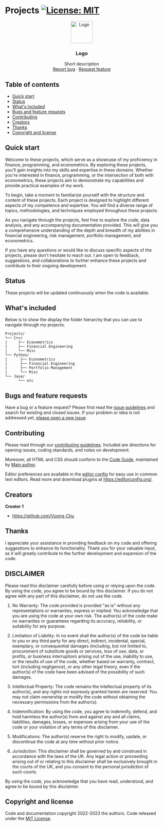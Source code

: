 # Projects [![License: MIT](https://img.shields.io/badge/License-MIT-yellow.svg)](https://opensource.org/licenses/MIT) 

<p align="center">
  <a href="https://example.com/">
    <img src="https://via.placeholder.com/72" alt="Logo" width=72 height=72>
  </a>

  <h3 align="center">Logo</h3>

  <p align="center">
    Short description
    <br>
    <a href="https://reponame/issues/new?template=bug.md">Report bug</a>
    ·
    <a href="https://reponame/issues/new?template=feature.md&labels=feature">Request feature</a>
  </p>
</p>


## Table of contents

- [Quick start](#quick-start)
- [Status](#status)
- [What's included](#whats-included)
- [Bugs and feature requests](#bugs-and-feature-requests)
- [Contributing](#contributing)
- [Creators](#creators)
- [Thanks](#thanks)
- [Copyright and license](#copyright-and-license)


## Quick start

Welcome to these projects, which serve as a showcase of my proficiency in finance, programming, and econometrics. By exploring these projects, you'll gain insights into my skills and expertise in these domains. Whether you're interested in finance, programming, or the intersection of both with econometrics, these projects aim to demonstrate my capabilities and provide practical examples of my work.

To begin, take a moment to familiarize yourself with the structure and content of these projects. Each project is designed to highlight different aspects of my competence and expertise. You will find a diverse range of topics, methodologies, and techniques employed throughout these projects.

As you navigate through the projects, feel free to explore the code, data analysis, and any accompanying documentation provided. This will give you a comprehensive understanding of the depth and breadth of my abilities in financial engineering, risk management, portfolio management, and econometrics.

If you have any questions or would like to discuss specific aspects of the projects, please don't hesitate to reach out. I am open to feedback, suggestions, and collaborations to further enhance these projects and contribute to their ongoing development.

## Status

These projects will be updated continuously when the code is available.

## What's included

Below is to show the display the folder hierarchy that you can use to navigate through my projects.

```Repository:
Projects/
└── C++/
|     ├── Econometrics
|     ├── Financial Engineering
|     └── Misc
└── Python/
|      ├── Econometrics
|      ├── Financial Engineering
|      ├── Portfolio Management
|      └── Misc
└── Java/
      └── etc
```

## Bugs and feature requests

Have a bug or a feature request? Please first read the [issue guidelines](https://docs.github.com/en/issues/tracking-your-work-with-issues/quickstart) and search for existing and closed issues. If your problem or idea is not addressed yet, [please open a new issue](https://reponame/issues/new).

## Contributing

Please read through our [contributing guidelines](https://github.com/github/docs/blob/main/CONTRIBUTING.md). Included are directions for opening issues, coding standards, and notes on development.

Moreover, all HTML and CSS should conform to the [Code Guide](https://github.com/mdo/code-guide), maintained by [Main author](https://github.com/Vuong-Chu).

Editor preferences are available in the [editor config](https://reponame/blob/master/.editorconfig) for easy use in common text editors. Read more and download plugins at <https://editorconfig.org/>.

## Creators

**Creator 1**

- <https://github.com/Vuong-Chu>

## Thanks

I appreciate your assistance in providing feedback on my code and offering suggestions to enhance its functionality. Thank you for your valuable input, as it will greatly contribute to the further development and expansion of the code.

## DISCLAIMER

Please read this disclaimer carefully before using or relying upon the code. By using the code, you agree to be bound by this disclaimer. If you do not agree with any part of this disclaimer, do not use the code.

1. No Warranty:
   The code provided is provided "as is" without any representations or warranties, express or implied. You acknowledge that you are using the code at your own risk. The author(s) of the code make no warranties or guarantees regarding its accuracy, reliability, or suitability for any purpose. 

2. Limitation of Liability:
   In no event shall the author(s) of the code be liable to you or any third party for any direct, indirect, incidental, special, exemplary, or consequential damages (including, but not limited to, procurement of substitute goods or services, loss of use, data, or profits, or business interruption) arising out of the use, inability to use, or the results of use of the code, whether based on warranty, contract, tort (including negligence), or any other legal theory, even if the author(s) of the code have been advised of the possibility of such damages.

3. Intellectual Property:
   The code remains the intellectual property of its author(s), and any rights not expressly granted herein are reserved. You may not claim ownership or modify the code without obtaining the necessary permissions from the author(s).

4. Indemnification:
   By using the code, you agree to indemnify, defend, and hold harmless the author(s) from and against any and all claims, liabilities, damages, losses, or expenses arising from your use of the code or your violation of any terms of this disclaimer.

5. Modifications:
   The author(s) reserve the right to modify, update, or discontinue the code at any time without prior notice.

6. Jurisdiction:
   This disclaimer shall be governed by and construed in accordance with the laws of the UK. Any legal action or proceeding arising out of or relating to this disclaimer shall be exclusively brought in the courts of the UK, and you consent to the personal jurisdiction of such courts.

By using the code, you acknowledge that you have read, understood, and agree to be bound by this disclaimer.


## Copyright and license

Code and documentation copyright 2022-2023 the authors. Code released under the [MIT License](https://reponame/blob/master/LICENSE).
